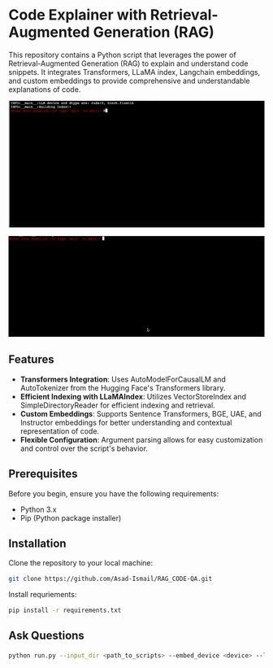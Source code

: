 # Code Explainer with Retrieval-Augmented Generation (RAG)

This repository contains a Python script that leverages the power of Retrieval-Augmented Generation (RAG) to explain and understand code snippets. It integrates Transformers, LLaMA index, Langchain embeddings, and custom embeddings to provide comprehensive and understandable explanations of code.


<p align="center">
  <img src="artifacts/phenome.gif" alt="animated" />
</p>

<p align="center">
  <img src="artifacts/scalecam.gif" alt="animated" />
</p>


## Features

- **Transformers Integration**: Uses AutoModelForCausalLM and AutoTokenizer from the Hugging Face's Transformers library.
- **Efficient Indexing with LLaMAIndex**: Utilizes VectorStoreIndex and SimpleDirectoryReader for efficient indexing and retrieval.
- **Custom Embeddings**: Supports Sentence Transformers, BGE, UAE, and Instructor embeddings for better understanding and contextual representation of code.
- **Flexible Configuration**: Argument parsing allows for easy customization and control over the script's behavior.

## Prerequisites

Before you begin, ensure you have the following requirements:

- Python 3.x
- Pip (Python package installer)

## Installation

Clone the repository to your local machine:

```bash
git clone https://github.com/Asad-Ismail/RAG_CODE-QA.git
```

Install requriements:

```bash
pip install -r requirements.txt
```

## Ask Questions

```bash
python run.py --input_dir <path_to_scripts> --embed_device <device> --llm_device <device> --model_name <model_name> --embedding_choice <embedding_type>
```


